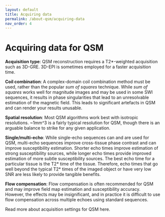 ```yaml
---
layout: default
title: Acquiring data
permalink: /about-qsm/acquiring-data
nav_order: 4
---
```


<head>
  <link rel="stylesheet" href="https://maxcdn.bootstrapcdn.com/bootstrap/3.4.1/css/bootstrap.min.css">
  <script src="https://ajax.googleapis.com/ajax/libs/jquery/3.6.0/jquery.min.js"></script>
  <script src="https://maxcdn.bootstrapcdn.com/bootstrap/3.4.1/js/bootstrap.min.js"></script>
</head>

# Acquiring data for QSM

**Acquisition type**: QSM reconstruction requires a T2*-weighted acquisition such as 3D-GRE. 3D-EPI is sometimes employed for a faster acquisition time. 

**Coil combination**: A complex-domain coil combination method must be used, rather than the popular *sum of squares* technique. While *sum of squares* works well for magnitude images and may be used in some SWI sequences, it results in phase singularities that lead to an unresolvable estimation of the magnetic field. This leads to significant artefacts in QSM and can render your results unusable.

**Spatial resolution**: Most QSM algorithms work best with isotropic resolutions. ~1mm^3 is a fairly typical resolution for QSM, though there is an arguable balance to strike for any given application.

**Single/multi-echo**: While single-echo sequences can and are used for QSM, multi-echo sequences improve cross-tissue phase contrast and can improve susceptibility estimation. Shorter echo times improve estimation of strong susceptibility sources, while longer echo times provide improved estimation of more subtle susceptibility sources. The best echo time for a particular tissue is the T2* time of the tissue. Therefore, echo times that go well beyond the typical T2* times of the imaged object or have very low SNR are less likely to provide tangible benefits.

**Flow compensation**: Flow compensation is often recommended for QSM and may improve field map estimation and susceptibility accuracy. However, the effects may be insignificant, and in practice it is difficult to use flow compensation across multiple echoes using standard sequences.

Read more about acquisition settings for QSM here.

<script>
$(document).ready(function(){
    $('[data-toggle="popover"]').popover();   
});
$("[data-toggle=popover]")
.popover({html:true})
</script>

